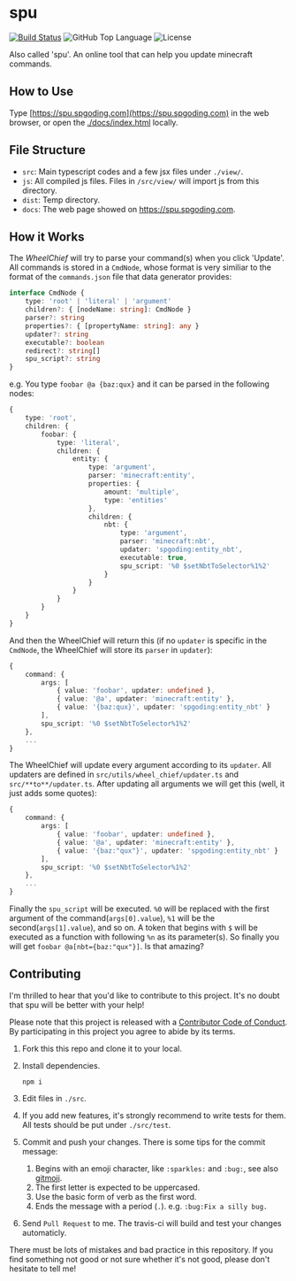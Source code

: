 # spu

[![Build Status](https://travis-ci.com/SPGoding/spu.svg?branch=master)](https://travis-ci.com/SPGoding/spu)
![GitHub Top Language](https://img.shields.io/github/languages/top/CommandBlockLogic/spu.svg)
![License](https://img.shields.io/github/license/CommandBlockLogic/spu.svg)

Also called 'spu'. An online tool that can help you update minecraft commands.

## How to Use

Type [https://spu.spgoding.com](https://spu.spgoding.com) in the web browser, or open the [./docs/index.html](https://github.com/CommandBlockLogic/spu/blob/master/docs/index.html) locally.

## File Structure

- `src`: Main typescript codes and a few jsx files under `./view/`.
- `js`: All compiled js files. Files in `/src/view/` will import js from this directory.
- `dist`: Temp directory.
- `docs`: The web page showed on https://spu.spgoding.com.

## How it Works

The *WheelChief* will try to parse your command(s) when you click 'Update'. All commands is stored in a `CmdNode`, whose format is very similiar to the format of the `commands.json` file that data generator provides:

```TypeScript
interface CmdNode {
    type: 'root' | 'literal' | 'argument'
    children?: { [nodeName: string]: CmdNode }
    parser?: string
    properties?: { [propertyName: string]: any }
    updater?: string
    executable?: boolean
    redirect?: string[]
    spu_script?: string
}
```

e.g. You type `foobar @a {baz:qux}` and it can be parsed in the following nodes:

```TypeScript
{
    type: 'root',
    children: {
        foobar: {
            type: 'literal',
            children: {
                entity: {
                    type: 'argument',
                    parser: 'minecraft:entity',
                    properties: {
                        amount: 'multiple',
                        type: 'entities'
                    },
                    children: {
                        nbt: {
                            type: 'argument',
                            parser: 'minecraft:nbt',
                            updater: 'spgoding:entity_nbt',
                            executable: true,
                            spu_script: '%0 $setNbtToSelector%1%2'
                        }
                    }
                }
            }
        }
    }
}
```

And then the WheelChief will return this (if no `updater` is specific in the `CmdNode`, the WheelChief will store its `parser` in `updater`):

```TypeScript
{
    command: {
        args: [
            { value: 'foobar', updater: undefined }, 
            { value: '@a', updater: 'minecraft:entity' }, 
            { value: '{baz:qux}', updater: 'spgoding:entity_nbt' }
        ],
        spu_script: '%0 $setNbtToSelector%1%2'
    },
    ...
}
```

The WheelChief will update every argument according to its `updater`. All updaters are defined in `src/utils/wheel_chief/updater.ts` and `src/**to**/updater.ts`. After updating all arguments we will get this (well, it just adds some quotes):


```TypeScript
{
    command: {
        args: [
            { value: 'foobar', updater: undefined }, 
            { value: '@a', updater: 'minecraft:entity' }, 
            { value: '{baz:"qux"}', updater: 'spgoding:entity_nbt' }
        ],
        spu_script: '%0 $setNbtToSelector%1%2'
    },
    ...
}
```

Finally the `spu_script` will be executed. `%0` will be replaced with the first argument of the command(`args[0].value`), `%1` will be the second(`args[1].value`), and so on. A token that begins with `$` will be executed as a function with following `%n` as its parameter(s). So finally you will get `foobar @a[nbt={baz:"qux"}]`. Is that amazing?

## Contributing

I'm thrilled to hear that you'd like to contribute to this project. It's no doubt that spu will be better with your help!

Please note that this project is released with a [Contributor Code of Conduct](https://www.contributor-covenant.org/). By participating in this project you agree to abide by its terms.

1.  Fork this this repo and clone it to your local.

2.  Install dependencies.

    `npm i`

3.  Edit files in `./src`.

4.  If you add new features, it's strongly recommend to write tests for them. All tests should be put under `./src/test`.

5.  Commit and push your changes. There is some tips for the commit message:
    1. Begins with an emoji character, like `:sparkles:` and `:bug:`, see also [gitmoji](http://gitmoji.carloscuesta.me/).
    2. The first letter is expected to be uppercased.
    3. Use the basic form of verb as the first word.
    4. Ends the message with a period (`.`).
    e.g. `:bug:Fix a silly bug.`

6.  Send `Pull Request` to me. The travis-ci will build and test your changes automaticly.

There must be lots of mistakes and bad practice in this repository. If you find something not good or not sure whether it's not good, please don't hesitate to tell me!
